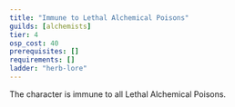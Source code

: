 ```yaml
---
title: "Immune to Lethal Alchemical Poisons"
guilds: [alchemists]
tier: 4
osp_cost: 40
prerequisites: []
requirements: []
ladder: "herb-lore"
---
```

The character is immune to all Lethal Alchemical Poisons.